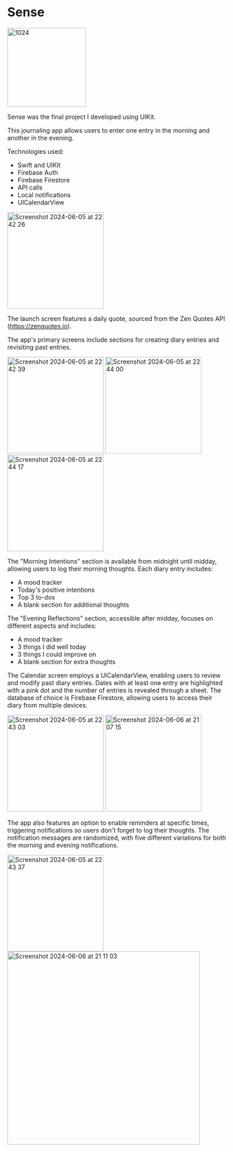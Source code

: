 # Sense
<img src="https://github.com/AndreaBot/Sense/assets/128467098/76383890-4504-4d4b-9569-da7c5d9d9b21" alt="1024" width="180">

Sense was the final project I developed using UIKit.

This journaling app allows users to enter one entry in the morning and another in the evening.

Technologies used:
- Swift and UIKIt
- Firebase Auth
- Firebase Firestore
- API calls
- Local notifications
- UICalendarView

<img width="220" alt="Screenshot 2024-06-05 at 22 42 26" src="https://github.com/AndreaBot/Sense/assets/128467098/b5bfadfd-0b0d-48de-96da-aa6adcdbc9b4">

The launch screen features a daily quote, sourced from the Zen Quotes API (https://zenquotes.io).

The app's primary screens include sections for creating diary entries and revisiting past entries.

<img width="220" alt="Screenshot 2024-06-05 at 22 42 39" src="https://github.com/AndreaBot/Sense/assets/128467098/5381d091-ca70-4e95-b68d-de09307f7b25">  <img width="220" alt="Screenshot 2024-06-05 at 22 44 00" src="https://github.com/AndreaBot/Sense/assets/128467098/668655ba-cdbf-497e-a595-898d86b48223">  <img width="220" alt="Screenshot 2024-06-05 at 22 44 17" src="https://github.com/AndreaBot/Sense/assets/128467098/ab18608b-29d9-4948-83ca-0fe8b98e99af">

The "Morning Intentions" section is available from midnight until midday, allowing users to log their morning thoughts. Each diary entry includes:

- A mood tracker
- Today's positive intentions
- Top 3 to-dos
- A blank section for additional thoughts

The "Evening Reflections" section, accessible after midday, focuses on different aspects and includes:

- A mood tracker
- 3 things I did well today
- 3 things I could improve on
- A blank section for extra thoughts
  
The Calendar screen employs a UICalendarView, enabling users to review and modify past diary entries. Dates with at least one entry are highlighted with a pink dot
and the number of entries is revealed through a sheet. The database of choice is Firebase Firestore, allowing users to access their diary from multiple devices.

<img width="220" alt="Screenshot 2024-06-05 at 22 43 03" src="https://github.com/AndreaBot/Sense/assets/128467098/b14d2414-f445-4cbe-a825-509283ee3246"> <img width="220" alt="Screenshot 2024-06-06 at 21 07 15" src="https://github.com/AndreaBot/Sense/assets/128467098/da7aa162-9b9a-4bba-bc5b-636b1e27a4c4">

The app also features an option to enable reminders at specific times, triggering notifications so users don't forget to log their thoughts.
The notification messages are randomized, with five different variations for both the morning and evening notifications.

<img width="220" alt="Screenshot 2024-06-05 at 22 43 37" src="https://github.com/AndreaBot/Sense/assets/128467098/8edd6fdd-31e2-4d1a-9415-49e3758ccc3f"> <img width="440" alt="Screenshot 2024-06-06 at 21 11 03" src="https://github.com/AndreaBot/Sense/assets/128467098/c358fbe0-a75a-4b76-8d47-24179c72dd0f">



  
